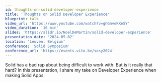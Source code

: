 ```yaml
---
id: thoughts-on-solid-developer-experience
title: 'Thoughts on Solid Developer Experience'
blueprint: talk
video_url: 'https://www.youtube.com/watch?v=ghGmveKKe5Y'
video_duration: '16 min'
slides: 'https://slidr.io/NoelDeMartin/solid-developer-experience'
presentation_date: '2024-05-02'
location: 'Leuven, Belgium'
conference: 'Solid Symposium'
conference_url: 'https://events.vito.be/sosy2024'
---
```


Solid has a bad rap about being difficult to work with. But is it really that hard? In this presentation, I share my take on Developer Experience when making Solid Apps.
